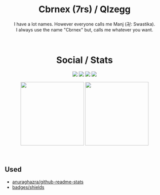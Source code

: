 <h1 align="center">Cbrnex (7rs) / Qlzegg</h1>
<p align="center">
  I have a lot names. However everyone calls me Manj (卍: Swastika). <br />
  I always use the name "Cbrnex" but, calls me whatever you want.
</p>

<br />
<h1 align="center">Social / Stats</h1>
<p align="center">
  <a href="https://7rs.dev/d"><img src="https://img.shields.io/badge/discord-black?style=for-the-badge&logo=discord&label=%20" /></a>
  <a href="https://7rs.dev/yt"><img src="https://img.shields.io/badge/youtube-black?style=for-the-badge&logo=youtube&logoColor=red&label=%20" /></a>
  <a href="https://7rs.dev/t"><img src="https://img.shields.io/badge/telegram-black?style=for-the-badge&logo=telegram&label=%20" /></a>
  <a href="https://7rs.dev"><img src="https://img.shields.io/badge/website-black?style=for-the-badge" /></a>
</p>
<p align="center">
  <img src="https://github-readme-stats.vercel.app/api?username=7rs&show_icons=true&theme=transparent" height=200 />
  <img src="https://github-readme-stats.vercel.app/api/top-langs/?username=7rs&layout=donut" height=200 />
</p>

<br />  

## Used  

- [anuraghazra/github-readme-stats](https://github.com/anuraghazra/github-readme-stats)  
- [badges/shields](https://github.com/badges/shields)  
